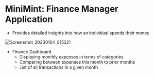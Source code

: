 # MiniMint: Finance Manager Application

- Provides detailed insights into how an individual spends their money

![Screenshot_20230104_015321](https://user-images.githubusercontent.com/70358186/212457435-1019e365-262d-426b-9ac0-03d1d1aa62fc.png)

 - Finance Dashboard
      - Displaying monthly expenses in terms of categories
      - Comparing between expenses this month to prior months
      - List of all transactions in a given month
